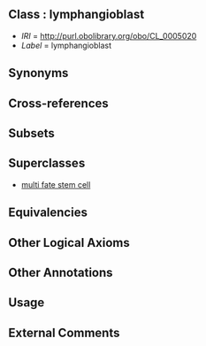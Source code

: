 
## Class : lymphangioblast

 * *IRI* = http://purl.obolibrary.org/obo/CL_0005020
 * *Label* = lymphangioblast

## Synonyms


## Cross-references


## Subsets


## Superclasses

 * [multi fate stem cell](../../CL/48/CL_0000048.md)

## Equivalencies


## Other Logical Axioms


## Other Annotations


## Usage


## External Comments


